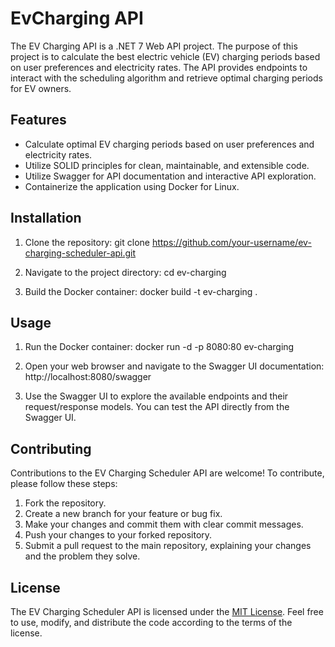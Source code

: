# EvCharging API

The EV Charging API is a .NET 7 Web API project. The purpose of this project is to calculate the best electric vehicle (EV) charging periods based on user preferences and electricity rates. The API provides endpoints to interact with the scheduling algorithm and retrieve optimal charging periods for EV owners.

## Features

- Calculate optimal EV charging periods based on user preferences and electricity rates.
- Utilize SOLID principles for clean, maintainable, and extensible code.
- Utilize Swagger for API documentation and interactive API exploration.
- Containerize the application using Docker for Linux.

## Installation

1. Clone the repository:
git clone https://github.com/your-username/ev-charging-scheduler-api.git
2. Navigate to the project directory:
cd ev-charging

3. Build the Docker container:
docker build -t ev-charging .

## Usage

1. Run the Docker container:
docker run -d -p 8080:80 ev-charging

2. Open your web browser and navigate to the Swagger UI documentation:
http://localhost:8080/swagger

3. Use the Swagger UI to explore the available endpoints and their request/response models. You can test the API directly from the Swagger UI.


## Contributing

Contributions to the EV Charging Scheduler API are welcome! To contribute, please follow these steps:

1. Fork the repository.
2. Create a new branch for your feature or bug fix.
3. Make your changes and commit them with clear commit messages.
4. Push your changes to your forked repository.
5. Submit a pull request to the main repository, explaining your changes and the problem they solve.


## License

The EV Charging Scheduler API is licensed under the [MIT License](LICENSE). Feel free to use, modify, and distribute the code according to the terms of the license.


